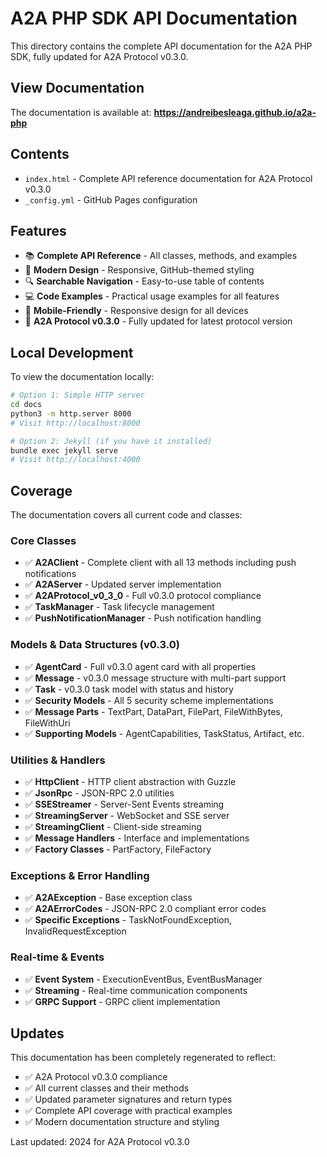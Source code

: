 # A2A PHP SDK API Documentation

This directory contains the complete API documentation for the A2A PHP SDK, fully updated for A2A Protocol v0.3.0.

## View Documentation

The documentation is available at: **https://andreibesleaga.github.io/a2a-php**

## Contents

- `index.html` - Complete API reference documentation for A2A Protocol v0.3.0
- `_config.yml` - GitHub Pages configuration

## Features

- 📚 **Complete API Reference** - All classes, methods, and examples
- 🎨 **Modern Design** - Responsive, GitHub-themed styling
- 🔍 **Searchable Navigation** - Easy-to-use table of contents
- 💻 **Code Examples** - Practical usage examples for all features
- 📱 **Mobile-Friendly** - Responsive design for all devices
- 🚀 **A2A Protocol v0.3.0** - Fully updated for latest protocol version

## Local Development

To view the documentation locally:

```bash
# Option 1: Simple HTTP server
cd docs
python3 -m http.server 8000
# Visit http://localhost:8000

# Option 2: Jekyll (if you have it installed)
bundle exec jekyll serve
# Visit http://localhost:4000
```

## Coverage

The documentation covers all current code and classes:

### Core Classes
- ✅ **A2AClient** - Complete client with all 13 methods including push notifications
- ✅ **A2AServer** - Updated server implementation
- ✅ **A2AProtocol_v0_3_0** - Full v0.3.0 protocol compliance
- ✅ **TaskManager** - Task lifecycle management
- ✅ **PushNotificationManager** - Push notification handling

### Models & Data Structures (v0.3.0)
- ✅ **AgentCard** - Full v0.3.0 agent card with all properties
- ✅ **Message** - v0.3.0 message structure with multi-part support
- ✅ **Task** - v0.3.0 task model with status and history
- ✅ **Security Models** - All 5 security scheme implementations
- ✅ **Message Parts** - TextPart, DataPart, FilePart, FileWithBytes, FileWithUri
- ✅ **Supporting Models** - AgentCapabilities, TaskStatus, Artifact, etc.

### Utilities & Handlers
- ✅ **HttpClient** - HTTP client abstraction with Guzzle
- ✅ **JsonRpc** - JSON-RPC 2.0 utilities
- ✅ **SSEStreamer** - Server-Sent Events streaming
- ✅ **StreamingServer** - WebSocket and SSE server
- ✅ **StreamingClient** - Client-side streaming
- ✅ **Message Handlers** - Interface and implementations
- ✅ **Factory Classes** - PartFactory, FileFactory

### Exceptions & Error Handling
- ✅ **A2AException** - Base exception class
- ✅ **A2AErrorCodes** - JSON-RPC 2.0 compliant error codes
- ✅ **Specific Exceptions** - TaskNotFoundException, InvalidRequestException

### Real-time & Events
- ✅ **Event System** - ExecutionEventBus, EventBusManager
- ✅ **Streaming** - Real-time communication components
- ✅ **GRPC Support** - GRPC client implementation

## Updates

This documentation has been completely regenerated to reflect:
- ✅ A2A Protocol v0.3.0 compliance
- ✅ All current classes and their methods
- ✅ Updated parameter signatures and return types
- ✅ Complete API coverage with practical examples
- ✅ Modern documentation structure and styling

Last updated: 2024 for A2A Protocol v0.3.0
